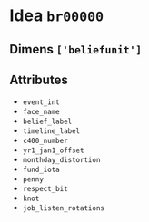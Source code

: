 # Idea `br00000`

## Dimens `['beliefunit']`

## Attributes
- `event_int`
- `face_name`
- `belief_label`
- `timeline_label`
- `c400_number`
- `yr1_jan1_offset`
- `monthday_distortion`
- `fund_iota`
- `penny`
- `respect_bit`
- `knot`
- `job_listen_rotations`

